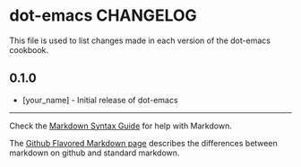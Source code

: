 dot-emacs CHANGELOG
===================

This file is used to list changes made in each version of the dot-emacs cookbook.

0.1.0
-----
- [your_name] - Initial release of dot-emacs

- - -
Check the [Markdown Syntax Guide](http://daringfireball.net/projects/markdown/syntax) for help with Markdown.

The [Github Flavored Markdown page](http://github.github.com/github-flavored-markdown/) describes the differences between markdown on github and standard markdown.
